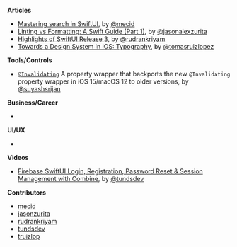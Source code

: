 
**Articles**

* [Mastering search in SwiftUI](https://swiftwithmajid.com/2021/06/23/mastering-search-in-swiftui/), by [@mecid](https://twitter.com/mecid)
* [Linting vs Formatting: A Swift Guide (Part 1)](https://jasonzurita.com/linting-and-formatting-swift-part-1/), by [@jasonalexzurita](https://twitter.com/jasonalexzurita)
* [Highlights of SwiftUI Release 3](https://rudrank.blog/highlights-swiftui-3), by [@rudrankriyam](https://twitter.com/rudrankriyam)
* [Towards a Design System in iOS: Typography](https://medium.com/engineering-at-goodnotes/design-system-ios-typography-9459cb842673), by [@tomasruizlopez](https://twitter.com/tomasruizlopez)

**Tools/Controls**

* [`@Invalidating`](https://github.com/theblixguy/Invalidating) A property wrapper that backports the new `@Invalidating` property wrapper in iOS 15/macOS 12 to older versions, by [@suyashsrijan](https://twitter.com/suyashsrijan)

**Business/Career**

*

**UI/UX**

*

**Videos**

* [Firebase SwiftUI Login, Registration, Password Reset & Session Management with Combine](https://youtu.be/5gIuYHn9nOc), by [@tundsdev](https://twitter.com/tundsdev)

**Contributors**

* [mecid](https://github.com/mecid)
* [jasonzurita](https://github.com/jasonzurita)
* [rudrankriyam](https://github.com/rudrankriyam)
* [tundsdev](https://github.com/tunds)
* [truizlop](https://github.com/truizlop)
